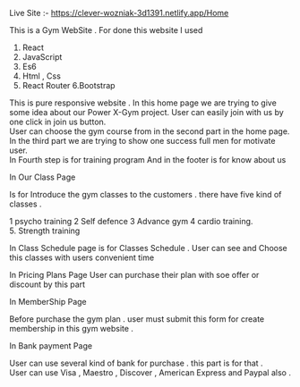 Live Site :- https://clever-wozniak-3d1391.netlify.app/Home

This is a Gym WebSite . For done this website I used 
1. React 
2. JavaScript
3. Es6
4. Html , Css
5. React Router
6.Bootstrap

This is pure responsive website . In this home page we are trying to  give some idea about our Power X-Gym project.
User can easily  join with us by one click in join us  button.  
User can choose the gym course  from in the second part in the  home page.  
In the third part we are trying to  show one success full men for  motivate user.  
In Fourth step is for training  program 
And in the footer is for know  about us

In Our Class Page 

Is for Introduce the gym  classes to the customers . there have  five kind of classes . 

1 psycho training 
2 Self defence 
3 Advance gym 
4 cardio training.  
5. Strength training

In Class Schedule page is for Classes Schedule . 
User can see and Choose this classes  with users convenient time 

In Pricing Plans Page
User can purchase their plan with soe  offer or discount by this part 

In MemberShip Page 

Before purchase the gym plan . user  must submit this form for create  membership in this gym website .  

In Bank payment Page

User can use several kind of bank for  purchase . this part is for that .  
User can use Visa , Maestro , Discover ,  American Express and Paypal also . 






